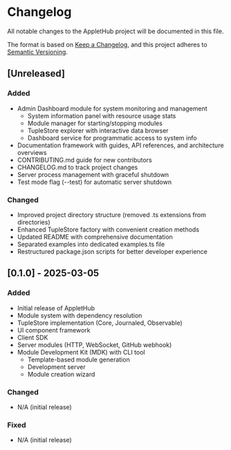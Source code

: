 # Changelog

All notable changes to the AppletHub project will be documented in this file.

The format is based on [Keep a Changelog](https://keepachangelog.com/en/1.0.0/),
and this project adheres to [Semantic Versioning](https://semver.org/spec/v2.0.0.html).

## [Unreleased]

### Added
- Admin Dashboard module for system monitoring and management
  - System information panel with resource usage stats
  - Module manager for starting/stopping modules
  - TupleStore explorer with interactive data browser
  - Dashboard service for programmatic access to system info
- Documentation framework with guides, API references, and architecture overviews
- CONTRIBUTING.md guide for new contributors
- CHANGELOG.md to track project changes
- Server process management with graceful shutdown
- Test mode flag (--test) for automatic server shutdown

### Changed
- Improved project directory structure (removed .ts extensions from directories)
- Enhanced TupleStore factory with convenient creation methods
- Updated README with comprehensive documentation
- Separated examples into dedicated examples.ts file
- Restructured package.json scripts for better developer experience

## [0.1.0] - 2025-03-05

### Added
- Initial release of AppletHub
- Module system with dependency resolution
- TupleStore implementation (Core, Journaled, Observable)
- UI component framework
- Client SDK
- Server modules (HTTP, WebSocket, GitHub webhook)
- Module Development Kit (MDK) with CLI tool
  - Template-based module generation
  - Development server
  - Module creation wizard

### Changed
- N/A (initial release)

### Fixed
- N/A (initial release)